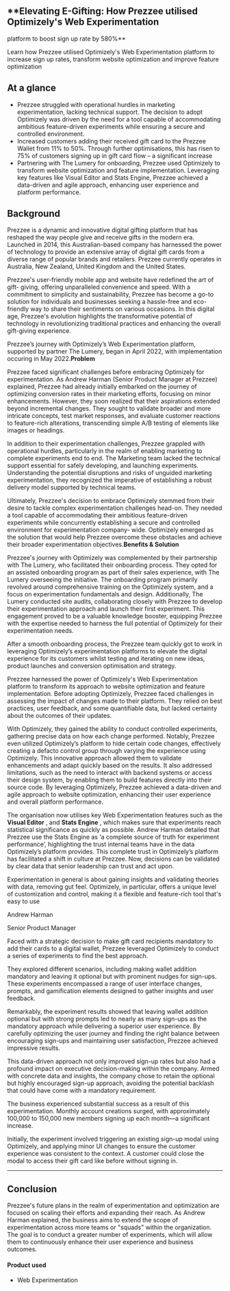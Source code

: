 ## \*\*Elevating E-Gifting: How Prezzee utilised Optimizely's Web Experimentation

platform to boost sign up rate by 580%\*\*

Learn how Prezzee utilised Optimizely's Web Experimentation platform to increase
sign up rates, transform website optimization and improve feature optimization

## At a glance

- Prezzee struggled with operational hurdles in marketing experimentation, lacking technical support. The decision to adopt Optimizely was driven by the need for a tool capable of accommodating ambitious feature-driven experiments while ensuring a secure and controlled environment.
- Increased customers adding their received gift card to the Prezzee Wallet from 11% to 50%. Through further optimisations, this has risen to 75% of customers signing up in gift card flow – a significant increase
- Partnering with The Lumery for onboarding, Prezzee used Optimizely to transform website optimization and feature implementation. Leveraging key features like Visual Editor and Stats Engine, Prezzee achieved a data-driven and agile approach, enhancing user experience and platform performance.

## **Background**

Prezzee is a dynamic and innovative digital gifting platform that has reshaped
the way people give and receive gifts in the modern era. Launched in 2014, this
Australian-based company has harnessed the power of technology to provide an
extensive array of digital gift cards from a diverse range of popular brands and
retailers. Prezzee currently operates in Australia, New Zealand, United Kingdom
and the United States.

Prezzee's user-friendly mobile app and website have redefined the art of gift-
giving, offering unparalleled convenience and speed. With a commitment to
simplicity and sustainability, Prezzee has become a go-to solution for
individuals and businesses seeking a hassle-free and eco-friendly way to share
their sentiments on various occasions. In this digital age, Prezzee's evolution
highlights the transformative potential of technology in revolutionizing
traditional practices and enhancing the overall gift-giving experience.

Prezzee’s journey with Optimizely’s Web Experimentation platform, supported by
partner The Lumery, began in April 2022, with implementation occuring in May 2022.**Problem**

Prezzee faced significant challenges before embracing Optimizely for
experimentation. As Andrew Harman (Senior Product Manager at Prezzee) explained,
Prezzee had already initially embarked on the journey of optimizing conversion
rates in their marketing efforts, focusing on minor enhancements. However, they
soon realized that their aspirations extended beyond incremental changes. They
sought to validate broader and more intricate concepts, test market responses,
and evaluate customer reactions to feature-rich alterations, transcending simple
A/B testing of elements like images or headings.

In addition to their experimentation challenges, Prezzee grappled with
operational hurdles, particularly in the realm of enabling marketing to complete
experiments end to end. The Marketing team lacked the technical support
essential for safely developing, and launching experiments. Understanding the
potential disruptions and risks of unguided marketing experimentation, they
recognized the imperative of establishing a robust delivery model supported by
technical teams.

Ultimately, Prezzee's decision to embrace Optimizely stemmed from their desire
to tackle complex experimentation challenges head-on. They needed a tool capable
of accommodating their ambitious feature-driven experiments while concurrently
establishing a secure and controlled environment for experimentation company-
wide. Optimizely emerged as the solution that would help Prezzee overcome these
obstacles and achieve their broader experimentation objectives.**Benefits &
Solution**

Prezzee's journey with Optimizely was complemented by their partnership with The
Lumery, who facilitated their onboarding process. They opted for an assisted
onboarding program as part of their sales experience, with The Lumery overseeing
the initiative. The onboarding program primarily revolved around comprehensive
training on the Optimizely system, and a focus on experimentation fundamentals
and design. Additionally, The Lumery conducted site audits, collaborating
closely with Prezzee to develop their experimentation approach and launch their
first experiment. This engagement proved to be a valuable knowledge booster,
equipping Prezzee with the expertise needed to harness the full potential of
Optimizely for their experimentation needs.

After a smooth onboarding process, the Prezzee team quickly got to work in
leveraging Optimizely’s experimentation platforms to elevate the digital
experience for its customers whilst testing and iterating on new ideas, product
launches and conversion optimisation and strategy.

Prezzee harnessed the power of Optimizely's Web Experimentation platform to
transform its approach to website optimization and feature implementation.
Before adopting Optimizely, Prezzee faced challenges in assessing the impact of
changes made to their platform. They relied on best practices, user feedback,
and some quantifiable data, but lacked certainty about the outcomes of their
updates.

With Optimizely, they gained the ability to conduct controlled experiments,
gathering precise data on how each change performed. Notably, Prezzee even
utilized Optimizely’s platform to hide certain code changes, effectively
creating a defacto control group through varying the experience using
Optimizely. This innovative approach allowed them to validate enhancements and
adapt quickly based on the results. It also addressed limitations, such as the
need to interact with backend systems or access their design system, by enabling
them to build features directly into their source code. By leveraging
Optimizely, Prezzee achieved a data-driven and agile approach to website
optimization, enhancing their user experience and overall platform performance.

The organisation now utilises key Web Experimentation features such as the
**Visual Editor** , and **Stats Engine** , which makes sure that experiments
reach statistical significance as quickly as possible. Andrew Harman detailed
that Prezzee use the Stats Engine as ‘a complete source of truth for experiment
performance’, highlighting the trust internal teams have in the data
Optimizely’s platform provides. This complete trust in Optimizely’s platform has
facilitated a shift in culture at Prezzee. Now, decisions can be validated by
clear data that senior leadership can trust and act upon.

Experimentation in general is about gaining insights and validating theories
with data, removing gut feel. Optimizely, in particular, offers a unique level
of customization and control, making it a flexible and feature-rich tool that's
easy to use

Andrew Harman

Senior Product Manager

Faced with a strategic decision to make gift card recipients mandatory to add
their cards to a digital wallet, Prezzee leveraged Optimizely to conduct a
series of experiments to find the best approach.

They explored different scenarios, including making wallet addition mandatory
and leaving it optional but with prominent nudges for sign-ups. These
experiments encompassed a range of user interface changes, prompts, and
gamification elements designed to gather insights and user feedback.

Remarkably, the experiment results showed that leaving wallet addition optional
but with strong prompts led to nearly as many sign-ups as the mandatory approach
while delivering a superior user experience. By carefully optimizing the user
journey and finding the right balance between encouraging sign-ups and
maintaining user satisfaction, Prezzee achieved impressive results.

This data-driven approach not only improved sign-up rates but also had a
profound impact on executive decision-making within the company. Armed with
concrete data and insights, the company chose to retain the optional but highly
encouraged sign-up approach, avoiding the potential backlash that could have
come with a mandatory requirement.

The business experienced substantial success as a result of this
experimentation. Monthly account creations surged, with approximately 100,000 to
150,000 new members signing up each month—a significant increase.

Initially, the experiment involved triggering an existing sign-up modal using
Optimizely, and applying minor UI changes to ensure the customer experience was
consistent to the context. A customer could close the modal to access their gift
card like before without signing in.

---

## **Conclusion**

Prezzee's future plans in the realm of experimentation and optimization are
focused on scaling their efforts and expanding their reach. As Andrew Harman
explained, the business aims to extend the scope of experimentation across more
teams or "squads" within the organization. The goal is to conduct a greater
number of experiments, which will allow them to continuously enhance their user
experience and business outcomes.

#### Product used

- Web Experimentation
